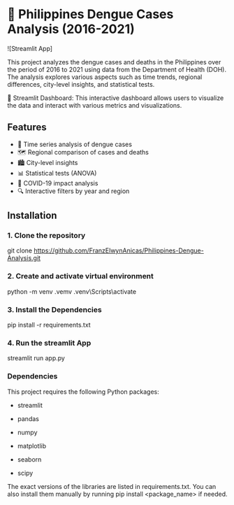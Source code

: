 # 🦟 Philippines Dengue Cases Analysis (2016-2021)

![Streamlit App]

This project analyzes the dengue cases and deaths in the Philippines over the period of 2016 to 2021 using data from the Department of Health (DOH). The analysis explores various aspects such as time trends, regional differences, city-level insights, and statistical tests.

🦟 Streamlit Dashboard: This interactive dashboard allows users to visualize the data and interact with various metrics and visualizations.

## Features

- 📅 Time series analysis of dengue cases
- 🗺️ Regional comparison of cases and deaths
- 🏙️ City-level insights
- 📊 Statistical tests (ANOVA)
- 🦠 COVID-19 impact analysis
- 🔍 Interactive filters by year and region

## Installation

### 1. Clone the repository

git clone https://github.com/FranzElwynAnicas/Philippines-Dengue-Analysis.git

### 2. Create and activate virtual environment

python -m venv .vemv
.venv\Scripts\activate

### 3. Install the Dependencies

pip install -r requirements.txt

### 4. Run the streamlit App

streamlit run app.py

### Dependencies
This project requires the following Python packages:

- streamlit

- pandas
- numpy
- matplotlib
- seaborn
- scipy

The exact versions of the libraries are listed in requirements.txt. You can also install them manually by running pip install <package_name> if needed.





